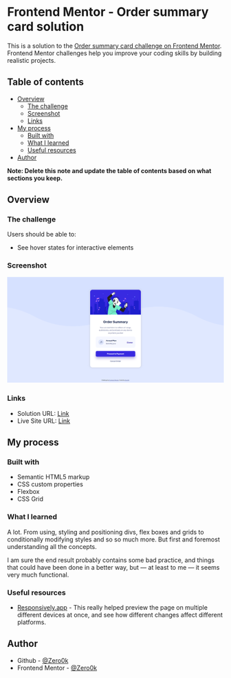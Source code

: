 # Frontend Mentor - Order summary card solution

This is a solution to the [Order summary card challenge on Frontend Mentor](https://www.frontendmentor.io/challenges/order-summary-component-QlPmajDUj). Frontend Mentor challenges help you improve your coding skills by building realistic projects. 

## Table of contents

- [Overview](#overview)
  - [The challenge](#the-challenge)
  - [Screenshot](#screenshot)
  - [Links](#links)
- [My process](#my-process)
  - [Built with](#built-with)
  - [What I learned](#what-i-learned)
  - [Useful resources](#useful-resources)
- [Author](#author)

**Note: Delete this note and update the table of contents based on what sections you keep.**

## Overview

### The challenge

Users should be able to:

- See hover states for interactive elements

### Screenshot

![](./screenshot.png)

### Links

- Solution URL: [Link](https://github.com/Zero0k/frontend-mentor-order-summary-component)
- Live Site URL: [Link](https://zero0k.github.io/frontend-mentor-order-summary-component/)

## My process

### Built with

- Semantic HTML5 markup
- CSS custom properties
- Flexbox
- CSS Grid


### What I learned

A lot. From using, styling and positioning divs, flex boxes and grids to conditionally modifying styles and so so much more. But first and foremost understanding all the concepts.

I am sure the end result probably contains some bad practice, and things that could have been done in a better way, but — at least to me — it seems very much functional.




### Useful resources


- [Responsively.app](https://responsively.app/) - This really helped preview the page on multiple different devices at once, and see how different changes affect different platforms.


## Author

- Github - [@Zero0k](https://github.com/Zero0k)
- Frontend Mentor - [@Zero0k](https://www.frontendmentor.io/profile/Zero0k)
